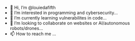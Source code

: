 - 👋 Hi, I’m @louiedafifth
- 👀 I’m interested in programming and cybersecurity...
- 🌱 I’m currently learning vulnerabilites in code...
- 💞️ I’m looking to collaborate on websites or AI/autonomous robots/drones...
- 📫 How to reach me ...

<!---
louiedafifth/louiedafifth is a ✨ special ✨ repository because its `README.md` (this file) appears on your GitHub profile.
You can click the Preview link to take a look at your changes.
--->
